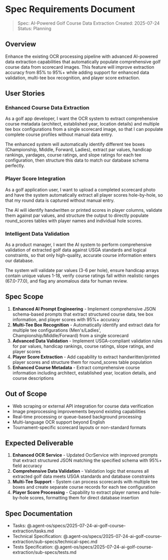 # Spec Requirements Document

> Spec: AI-Powered Golf Course Data Extraction
> Created: 2025-07-24
> Status: Planning

## Overview

Enhance the existing OCR processing pipeline with advanced AI-powered data extraction capabilities that automatically populate comprehensive golf course data from scorecard images. This feature will improve extraction accuracy from 85% to 95%+ while adding support for enhanced data validation, multi-tee box recognition, and player score extraction.

## User Stories

### Enhanced Course Data Extraction

As a golf app developer, I want the OCR system to extract comprehensive course metadata (architect, established year, location details) and multiple tee box configurations from a single scorecard image, so that I can populate complete course profiles without manual data entry.

The enhanced system will automatically identify different tee boxes (Championship, Middle, Forward, Ladies), extract par values, handicap rankings, yardages, course ratings, and slope ratings for each tee configuration, then structure this data to match our database schema perfectly.

### Player Score Integration  

As a golf application user, I want to upload a completed scorecard photo and have the system automatically extract all player scores hole-by-hole, so that my round data is captured without manual entry.

The AI will identify handwritten or printed scores in player columns, validate them against par values, and structure the output to directly populate round_scores tables with player names and individual hole scores.

### Intelligent Data Validation

As a product manager, I want the AI system to perform comprehensive validation of extracted golf data against USGA standards and logical constraints, so that only high-quality, accurate course information enters our database.

The system will validate par values (3-6 per hole), ensure handicap arrays contain unique values 1-18, verify course ratings fall within realistic ranges (67.0-77.0), and flag any anomalous data for human review.

## Spec Scope

1. **Enhanced AI Prompt Engineering** - Implement comprehensive JSON schema-based prompts that extract structured course data, tee box information, and player scores with 95%+ accuracy
2. **Multi-Tee Box Recognition** - Automatically identify and extract data for multiple tee configurations (Men's/Ladies', Championship/Middle/Forward) from a single scorecard
3. **Advanced Data Validation** - Implement USGA-compliant validation rules for par values, handicap rankings, course ratings, slope ratings, and player scores
4. **Player Score Extraction** - Add capability to extract handwritten/printed player scores and structure them for round_scores table population
5. **Enhanced Course Metadata** - Extract comprehensive course information including architect, established year, location details, and course descriptions

## Out of Scope

- Web scraping or external API integration for course data verification
- Image preprocessing improvements beyond existing capabilities  
- Real-time processing or queue-based background processing
- Multi-language OCR support beyond English
- Tournament-specific scorecard layouts or non-standard formats

## Expected Deliverable

1. **Enhanced OCR Service** - Updated OcrService with improved prompts that extract structured JSON matching the specified schema with 95%+ field accuracy
2. **Comprehensive Data Validation** - Validation logic that ensures all extracted golf data meets USGA standards and database constraints
3. **Multi-Tee Support** - System can process scorecards with multiple tee boxes and create separate course records for each tee configuration
4. **Player Score Processing** - Capability to extract player names and hole-by-hole scores, formatting them for direct database insertion

## Spec Documentation

- Tasks: @.agent-os/specs/2025-07-24-ai-golf-course-extraction/tasks.md
- Technical Specification: @.agent-os/specs/2025-07-24-ai-golf-course-extraction/sub-specs/technical-spec.md
- Tests Specification: @.agent-os/specs/2025-07-24-ai-golf-course-extraction/sub-specs/tests.md